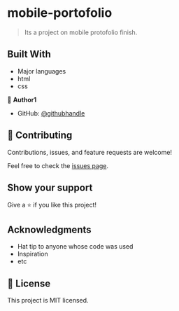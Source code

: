 # mobile-portofolio

> Its a project on mobile protofolio finish.


## Built With

- Major languages
- html
- css

👤 **Author1**
- GitHub: [@githubhandle](https://github.com/SabaAhmad786)


## 🤝 Contributing

Contributions, issues, and feature requests are welcome!

Feel free to check the [issues page](../../issues/).

## Show your support

Give a ⭐️ if you like this project!

## Acknowledgments

- Hat tip to anyone whose code was used
- Inspiration
- etc

## 📝 License

This project is MIT licensed.
